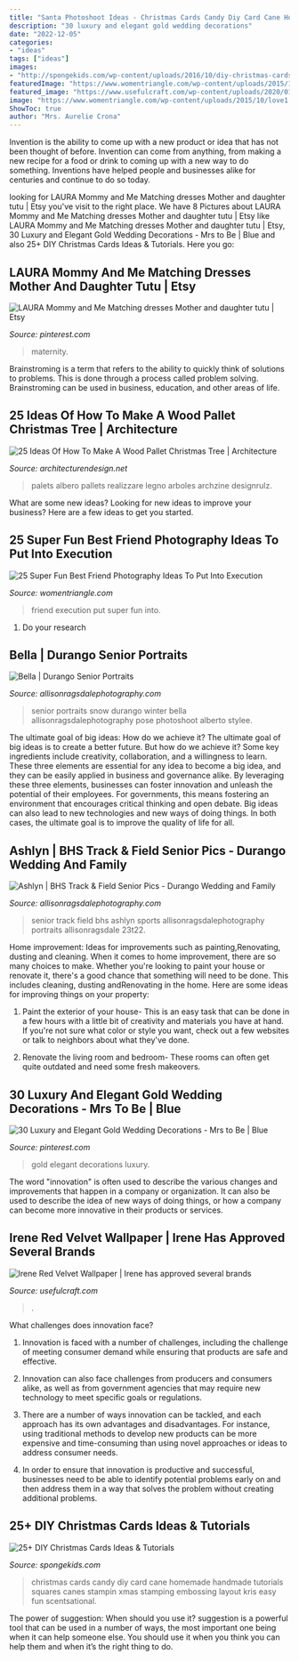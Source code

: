 ```yaml
---
title: "Santa Photoshoot Ideas - Christmas Cards Candy Diy Card Cane Homemade Handmade Tutorials Squares Canes Stampin Xmas Stamping Embossing Layout Kris Easy Fun Scentsational"
description: "30 luxury and elegant gold wedding decorations"
date: "2022-12-05"
categories:
- "ideas"
tags: ["ideas"]
images:
- "http://spongekids.com/wp-content/uploads/2016/10/diy-christmas-cards/4-diy-christmas-cards.jpg"
featuredImage: "https://www.womentriangle.com/wp-content/uploads/2015/10/love1.jpg"
featured_image: "https://www.usefulcraft.com/wp-content/uploads/2020/01/Irene-Red-Velvet-Wallpaper-17.jpg"
image: "https://www.womentriangle.com/wp-content/uploads/2015/10/love1.jpg"
ShowToc: true
author: "Mrs. Aurelie Crona"
---
```



Invention is the ability to come up with a new product or idea that has not been thought of before. Invention can come from anything, from making a new recipe for a food or drink to coming up with a new way to do something. Inventions have helped people and businesses alike for centuries and continue to do so today.

	

		
looking for LAURA Mommy and Me Matching dresses Mother and daughter tutu | Etsy you've visit to the right place. We have 8 Pictures about LAURA Mommy and Me Matching dresses Mother and daughter tutu | Etsy like LAURA Mommy and Me Matching dresses Mother and daughter tutu | Etsy, 30 Luxury and Elegant Gold Wedding Decorations - Mrs to Be | Blue and also 25+ DIY Christmas Cards Ideas &amp; Tutorials. Here you go:
		
    
## LAURA Mommy And Me Matching Dresses Mother And Daughter Tutu | Etsy

<img loading=lazy src="https://i.pinimg.com/736x/66/40/9c/66409cff4f6c2bdecfde2e7cf7bd32eb.jpg" onerror="this.onerror=null;this.src='https://tse3.mm.bing.net/th?id=OIP.Zv69IwyhlW1UMkZ2K_IYcAHaLH&amp;pid=15.1';" alt="LAURA Mommy and Me Matching dresses Mother and daughter tutu | Etsy">

_Source: pinterest.com_

>maternity. 

	

Brainstroming is a term that refers to the ability to quickly think of solutions to problems. This is done through a process called problem solving. Brainstroming can be used in business, education, and other areas of life.

    
## 25 Ideas Of How To Make A Wood Pallet Christmas Tree | Architecture

<img loading=lazy src="https://cdn.architecturendesign.net/wp-content/uploads/2015/12/AD-Ideas-Of-How-To-Make-A-Wood-Pallet-Christmas-Tree-17.jpg" onerror="this.onerror=null;this.src='https://tse2.mm.bing.net/th?id=OIP.CYMIJuN2rj6Oy7yN7Be5eAHaJ4&amp;pid=15.1';" alt="25 Ideas Of How To Make A Wood Pallet Christmas Tree | Architecture">

_Source: architecturendesign.net_

>palets albero pallets realizzare legno arboles archzine designrulz. 

	

What are some new ideas?
Looking for new ideas to improve your business? Here are a few ideas to get you started.

    
## 25 Super Fun Best Friend Photography Ideas To Put Into Execution

<img loading=lazy src="https://www.womentriangle.com/wp-content/uploads/2015/10/love1.jpg" onerror="this.onerror=null;this.src='https://tse1.mm.bing.net/th?id=OIP.Z0OrNuuSvB8Wpj2mb7U5ZwHaLH&amp;pid=15.1';" alt="25 Super Fun Best Friend Photography Ideas To Put Into Execution">

_Source: womentriangle.com_

>friend execution put super fun into. 

	

1. Do your research

    
## Bella | Durango Senior Portraits

<img loading=lazy src="https://allisonragsdalephotography.com/wp-content/uploads/2013/04/allisonragsdalephotography-7126.jpg" onerror="this.onerror=null;this.src='https://tse3.mm.bing.net/th?id=OIP.AbNSXkcO5WNNDzk29AyFLQHaLI&amp;pid=15.1';" alt="Bella | Durango Senior Portraits">

_Source: allisonragsdalephotography.com_

>senior portraits snow durango winter bella allisonragsdalephotography pose photoshoot alberto stylee. 

	

The ultimate goal of big ideas: How do we achieve it?
The ultimate goal of big ideas is to create a better future. But how do we achieve it? Some key ingredients include creativity, collaboration, and a willingness to learn. These three elements are essential for any idea to become a big idea, and they can be easily applied in business and governance alike. By leveraging these three elements, businesses can foster innovation and unleash the potential of their employees. For governments, this means fostering an environment that encourages critical thinking and open debate. Big ideas can also lead to new technologies and new ways of doing things. In both cases, the ultimate goal is to improve the quality of life for all.

    
## Ashlyn | BHS Track &amp; Field Senior Pics - Durango Wedding And Family

<img loading=lazy src="https://allisonragsdalephotography.com/wp-content/uploads/2013/08/allisonragsdalephotography-1152-681x1024.jpg" onerror="this.onerror=null;this.src='https://tse4.mm.bing.net/th?id=OIP.kEcwatXfotJnVSQqk5zH0QHaLI&amp;pid=15.1';" alt="Ashlyn | BHS Track &amp; Field Senior Pics - Durango Wedding and Family">

_Source: allisonragsdalephotography.com_

>senior track field bhs ashlyn sports allisonragsdalephotography portraits allisonragsdale 23t22. 

	

Home improvement: Ideas for improvements such as painting,Renovating, dusting and cleaning.
When it comes to home improvement, there are so many choices to make. Whether you're looking to paint your house or renovate it, there's a good chance that something will need to be done. This includes cleaning, dusting andRenovating in the home. Here are some ideas for improving things on your property: 
1. Paint the exterior of your house- This is an easy task that can be done in a few hours with a little bit of creativity and materials you have at hand. If you're not sure what color or style you want, check out a few websites or talk to neighbors about what they've done. 

2. Renovate the living room and bedroom- These rooms can often get quite outdated and need some fresh makeovers.

    
## 30 Luxury And Elegant Gold Wedding Decorations - Mrs To Be | Blue

<img loading=lazy src="https://i.pinimg.com/736x/81/2c/fb/812cfb0105ad014882bc3cce4ec7326d.jpg" onerror="this.onerror=null;this.src='https://tse2.mm.bing.net/th?id=OIP.fMqRnCjv3K_BH15wsPJF4wHaLE&amp;pid=15.1';" alt="30 Luxury and Elegant Gold Wedding Decorations - Mrs to Be | Blue">

_Source: pinterest.com_

>gold elegant decorations luxury. 

	

The word "innovation" is often used to describe the various changes and improvements that happen in a company or organization. It can also be used to describe the idea of new ways of doing things, or how a company can become more innovative in their products or services.

    
## Irene Red Velvet Wallpaper | Irene Has Approved Several Brands

<img loading=lazy src="https://www.usefulcraft.com/wp-content/uploads/2020/01/Irene-Red-Velvet-Wallpaper-17.jpg" onerror="this.onerror=null;this.src='https://tse1.mm.bing.net/th?id=OIP.FMQV-0-4N3jD2dUX_wPnGwHaNL&amp;pid=15.1';" alt="Irene Red Velvet Wallpaper | Irene has approved several brands">

_Source: usefulcraft.com_

>. 

	

What challenges does innovation face?
1. Innovation is faced with a number of challenges, including the challenge of meeting consumer demand while ensuring that products are safe and effective.
2. Innovation can also face challenges from producers and consumers alike, as well as from government agencies that may require new technology to meet specific goals or regulations.

3. There are a number of ways innovation can be tackled, and each approach has its own advantages and disadvantages. For instance, using traditional methods to develop new products can be more expensive and time-consuming than using novel approaches or ideas to address consumer needs.

4. In order to ensure that innovation is productive and successful, businesses need to be able to identify potential problems early on and then address them in a way that solves the problem without creating additional problems.

    
## 25+ DIY Christmas Cards Ideas &amp; Tutorials

<img loading=lazy src="http://spongekids.com/wp-content/uploads/2016/10/diy-christmas-cards/4-diy-christmas-cards.jpg" onerror="this.onerror=null;this.src='https://tse2.mm.bing.net/th?id=OIP.Eaq7rt0qODG1Xpko_NNhHwHaKA&amp;pid=15.1';" alt="25+ DIY Christmas Cards Ideas &amp; Tutorials">

_Source: spongekids.com_

>christmas cards candy diy card cane homemade handmade tutorials squares canes stampin xmas stamping embossing layout kris easy fun scentsational. 

	

The power of suggestion: When should you use it?
suggestion is a powerful tool that can be used in a number of ways, the most important one being when it can help someone else. You should use it when you think you can help them and when it’s the right thing to do.

